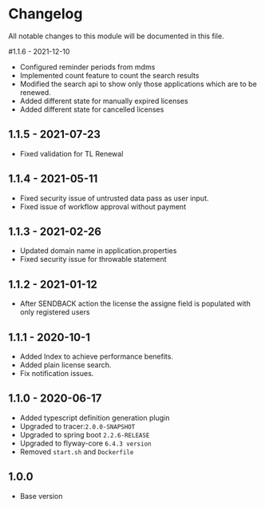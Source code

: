 
# Changelog
All notable changes to this module will be documented in this file.

#1.1.6 - 2021-12-10

- Configured reminder periods from mdms
- Implemented count feature to count the search results
- Modified the search api to show only those applications which are to be renewed.
- Added different state for manually expired licenses
- Added different state for cancelled licenses

## 1.1.5 - 2021-07-23

- Fixed validation for TL Renewal

## 1.1.4 - 2021-05-11

- Fixed security issue of untrusted data pass as user input.
- Fixed issue of workflow approval without payment

## 1.1.3 - 2021-02-26
- Updated domain name in application.properties
- Fixed security issue for throwable statement

## 1.1.2 - 2021-01-12
- After SENDBACK action the license the assigne field is populated with only registered users


## 1.1.1 - 2020-10-1

- Added Index to achieve performance benefits.
- Added plain license search.
- Fix notification issues. 

## 1.1.0 - 2020-06-17

- Added typescript definition generation plugin
- Upgraded to tracer:`2.0.0-SNAPSHOT`
- Upgraded to spring boot `2.2.6-RELEASE`
- Upgraded to flyway-core `6.4.3 version`
- Removed `start.sh` and `Dockerfile`

## 1.0.0

- Base version
